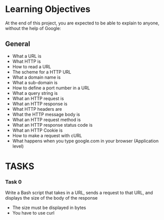 # Learning Objectives

At the end of this project, you are expected to be able to explain to anyone, without the help of Google:

## General

- What a URL is
- What HTTP is
- How to read a URL
- The scheme for a HTTP URL
- What a domain name is
- What a sub-domain is
- How to define a port number in a URL
- What a query string is
- What an HTTP request is
- What an HTTP response is
- What HTTP headers are
- What the HTTP message body is
- What an HTTP request method is
- What an HTTP response status code is
- What an HTTP Cookie is
- How to make a request with cURL
- What happens when you type google.com in your browser (Application level)

# TASKS

### Task 0

Write a Bash script that takes in a URL, sends a request to that URL, and displays the size of the body of the response

- The size must be displayed in bytes
- You have to use curl

